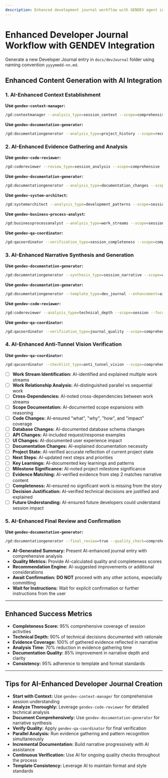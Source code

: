 ```yaml
---
description: Enhanced development journal workflow with GENDEV agent integration.
---
```


# Enhanced Developer Journal Workflow with GENDEV Integration

Generate a new Developer Journal entry in `docs/devJournal` folder using naming convention `yyyymmdd-nn.md`.

## Enhanced Content Generation with AI Integration

### 1. AI-Enhanced Context Establishment

**Use `gendev-context-manager`:**
```bash
/gd:contextmanager --analysis_type=session_context --scope=comprehensive --project_state=active
```

**Use `gendev-documentation-generator`:**
```bash
/gd:documentationgenerator --analysis_type=project_history --scope=recent_sessions --format=context_summary
```

### 2. AI-Enhanced Evidence Gathering and Analysis

**Use `gendev-code-reviewer`:**
```bash
/gd:codereviewer --review_type=session_analysis --scope=comprehensive --focus=evidence_gathering
```

**Use `gendev-documentation-generator`:**
```bash
/gd:documentationgenerator --analysis_type=documentation_changes --scope=session --format=comprehensive
```

**Use `gendev-system-architect`:**
```bash
/gd:systemarchitect --analysis_type=development_patterns --scope=session --focus=cross_reference
```

**Use `gendev-business-process-analyst`:**
```bash
/gd:businessprocessanalyst --analysis_type=work_streams --scope=session --focus=identification
```

**Use `gendev-qa-coordinator`:**
```bash
/gd:qacoordinator --verification_type=session_completeness --scope=comprehensive --focus=quality_assurance
```

### 3. AI-Enhanced Narrative Synthesis and Generation

**Use `gendev-documentation-generator`:**
```bash
/gd:documentationgenerator --synthesis_type=session_narrative --scope=comprehensive --format=developer_journal
```

**Use `gendev-documentation-generator`:**
```bash
/gd:documentationgenerator --template_type=dev_journal --enhancement=ai_assisted --consistency=high
```

**Use `gendev-code-reviewer`:**
```bash
/gd:codereviewer --analysis_type=technical_depth --scope=session --focus=comprehensive_capture
```

**Use `gendev-qa-coordinator`:**
```bash
/gd:qacoordinator --verification_type=journal_quality --scope=comprehensive --standards=developer_journal
```

### 4. AI-Enhanced Anti-Tunnel Vision Verification

**Use `gendev-qa-coordinator`:**
```bash
/gd:qacoordinator --checklist_type=anti_tunnel_vision --scope=comprehensive --verification=mandatory
```

- [ ] **Work Stream Identification:** AI-identified and explained multiple work streams
- [ ] **Work Relationship Analysis:** AI-distinguished parallel vs sequential work
- [ ] **Cross-Dependencies:** AI-noted cross-dependencies between work streams
- [ ] **Scope Documentation:** AI-documented scope expansions with reasoning
- [ ] **Code Changes:** AI-ensured "what", "why", "how", and "impact" coverage
- [ ] **Database Changes:** AI-documented database schema changes
- [ ] **API Changes:** AI-included request/response examples
- [ ] **UI Changes:** AI-documented user experience impact
- [ ] **Documentation Changes:** AI-explained documentation necessity
- [ ] **Project State:** AI-verified accurate reflection of current project state
- [ ] **Next Steps:** AI-updated next steps and priorities
- [ ] **Key Learnings:** AI-documented key learnings and patterns
- [ ] **Milestone Significance:** AI-noted project milestone significance
- [ ] **Evidence Matching:** AI-verified evidence from step 2 matches narrative content
- [ ] **Completeness:** AI-ensured no significant work is missing from the story
- [ ] **Decision Justification:** AI-verified technical decisions are justified and explained
- [ ] **Future Understanding:** AI-ensured future developers could understand session impact

### 5. AI-Enhanced Final Review and Confirmation

**Use `gendev-documentation-generator`:**
```bash
/gd:documentationgenerator --final_review=true --quality_check=comprehensive --format=developer_journal
```

- **AI-Generated Summary:** Present AI-enhanced journal entry with comprehensive analysis
- **Quality Metrics:** Provide AI-calculated quality and completeness scores
- **Recommendation Engine:** AI-suggested improvements or additional considerations
- **Await Confirmation:** **DO NOT** proceed with any other actions, especially committing
- **Wait for Instructions:** Wait for explicit confirmation or further instructions from the user

---

## Enhanced Success Metrics

- **Completeness Score:** 95% comprehensive coverage of session activities
- **Technical Depth:** 90% of technical decisions documented with rationale
- **Evidence Coverage:** 100% of gathered evidence reflected in narrative
- **Analysis Time:** 70% reduction in evidence gathering time
- **Documentation Quality:** 85% improvement in narrative depth and clarity
- **Consistency:** 95% adherence to template and format standards

---

## Tips for AI-Enhanced Developer Journal Creation

- **Start with Context:** Use `gendev-context-manager` for comprehensive session understanding
- **Analyze Thoroughly:** Leverage `gendev-code-reviewer` for detailed technical analysis
- **Document Comprehensively:** Use `gendev-documentation-generator` for narrative synthesis
- **Verify Quality:** Apply `gendev-qa-coordinator` for final verification
- **Parallel Analysis:** Run evidence gathering and pattern recognition simultaneously
- **Incremental Documentation:** Build narrative progressively with AI assistance
- **Continuous Verification:** Use AI for ongoing quality checks throughout the process
- **Template Consistency:** Leverage AI to maintain format and style standards
